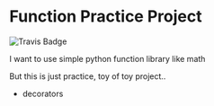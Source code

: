 # Function Practice Project
![Travis Badge](https://travis-ci.com/moreal/pymath.svg?branch=master)  

I want to use simple python function library like math

But this is just practice, toy of toy project..

- decorators
